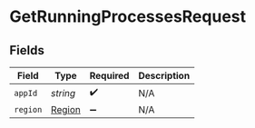 # GetRunningProcessesRequest


## Fields

| Field                                   | Type                                    | Required                                | Description                             |
| --------------------------------------- | --------------------------------------- | --------------------------------------- | --------------------------------------- |
| `appId`                                 | *string*                                | :heavy_check_mark:                      | N/A                                     |
| `region`                                | [Region](../../Models/Shared/Region.md) | :heavy_minus_sign:                      | N/A                                     |